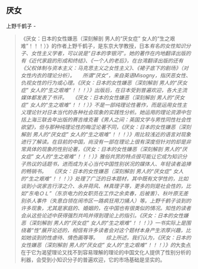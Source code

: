 ## 厌女

上野千鹤子  -  

> 《厌女：日本的女性嫌恶（深刻解剖 男人的“厌女症” 女人的“生之艰难”！！！）》的作者上野千鹤子，是东京大学教授，日本*有名的女性知识分子、女性主义学者，可以说是“日本的李银河”。她的著作在内地翻译出版的有《近代家庭的形成和终结》、《一个人的老后》，在台湾翻译出版的还有《父权体制与资本主义：马克思主义之女性主义》、《裙子底下的剧场》（对女性内衣的理论分析）。　　所谓“厌女”，来自英语Misogny，指厌恶女性、仇视女性的行为或心理。《厌女：日本的女性嫌恶（深刻解剖 男人的“厌女症” 女人的“生之艰难”！！！）》出版后，在日本受到普遍欢迎，各大主流媒体都发表了书评。　　《厌女：日本的女性嫌恶（深刻解剖 男人的“厌女症” 女人的“生之艰难”！！！）》不是一部纯理论性著作，而是运用女性主义理论针对日本当代的各种社会现象的实践性分析。她运用的理论资源中包括上海三联去年出版的赛吉维克著《男人之间：英国文学与男性同性社会性欲望》，但与那种纯理论性的晦涩论著不同，《厌女：日本的女性嫌恶（深刻解剖 男人的“厌女症” 女人的“生之艰难”！！！）》用比较浅近的语言对现象进行了解读。在目前的中国，尚没有一部在理论上很有深度但针对的却是非常具体的现象的性别论著，《厌女：日本的女性嫌恶（深刻解剖 男人的“厌女症” 女人的“生之艰难”！！！）》雅俗共赏的特点很可能让它成为知识分子热议的话题书，进而成为关心当代中国性别状况的媒体人、年轻读者追捧的畅销书。　　《厌女：日本的女性嫌恶（深刻解剖 男人的“厌女症” 女人的“生之艰难”！！！）》处理了广泛的日本题材，其中既有文学性的，比如谈到小说家吉行淳之介、永井荷风、林真理子等，更多的则是社会性的，比如“东电ＯＬ”（东京电力的女职员在工作之余卖春，后被害）、秋叶原无差别杀人事件（失意白领在闹市区一路疯狂用刀捅人）等。上野千鹤子谈到的许多现象，尤其是家庭的、婚姻的，在中国也有很类似的情况。知性的读者会从这些论述中获得强烈共鸣并得到理论上的指引。《厌女：日本的女性嫌恶（深刻解剖 男人的“厌女症” 女人的“生之艰难”！！！）》一书实际上是围绕着“性”展开论述的，相信有许多读者会对这个题材本身产生浓厚兴趣，比如她谈到的性虐待、情色画等等。　　综上所述，我们认为，《厌女：日本的女性嫌恶（深刻解剖 男人的“厌女症” 女人的“生之艰难”！！！）》的*大卖点在于它为渴望理论又找不到容易理解的理论的中国文化人提供了性别分析的利器，会受到小知识分子的普遍欢迎，它的市场基础是坚实的。
